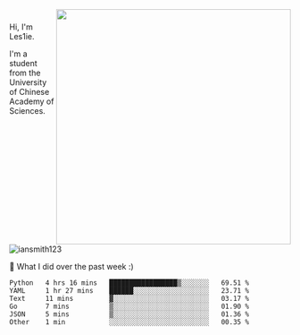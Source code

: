 <img align="right" src="https://github-readme-stats.vercel.app/api?username=iansmith123&show_icons=true&hide_border=true" width="420">

### 
Hi, I'm Les1ie. 

I'm a student from the University of Chinese Academy of Sciences.

<img src="https://komarev.com/ghpvc/?username=iansmith123" alt="iansmith123" />




🔭 What I did over the past week :)
<!--START_SECTION:waka-->

```text
Python   4 hrs 16 mins   █████████████████▒░░░░░░░   69.51 %
YAML     1 hr 27 mins    ██████░░░░░░░░░░░░░░░░░░░   23.71 %
Text     11 mins         ▓░░░░░░░░░░░░░░░░░░░░░░░░   03.17 %
Go       7 mins          ▒░░░░░░░░░░░░░░░░░░░░░░░░   01.90 %
JSON     5 mins          ▒░░░░░░░░░░░░░░░░░░░░░░░░   01.36 %
Other    1 min           ░░░░░░░░░░░░░░░░░░░░░░░░░   00.35 %
```

<!--END_SECTION:waka-->


<!--
**IanSmith123/IanSmith123** is a ✨ _special_ ✨ repository because its `README.md` (this file) appears on your GitHub profile.
<img src="https://github.githubassets.com/images/spinners/octocat-spinner-64.gif">

Here are some ideas to get you started:

- 🔭 I’m currently working on ...
- 🌱 I’m currently learning ...
- 👯 I’m looking to collaborate on ...
- 🤔 I’m looking for help with ...
- 💬 Ask me about ...
- 📫 How to reach me: ...
- 😄 Pronouns: ...
- ⚡ Fun fact: ...
-->

